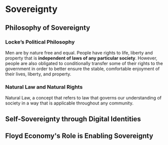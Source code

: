 # Sovereignty

## Philosophy of Sovereignty
### Locke’s Political Philosophy
Men are by nature free and equal.
People have rights to life, liberty and property that is **independent of laws of any particular society**.
However, people are also obligated to conditionally transfer some of their rights to the government in order to better ensure the stable, comfortable enjoyment of their lives, liberty, and property.

### Natural Law and Natural Rights
Natural Law, a concept that refers to law that governs our understanding of society in a way that is applicable throughout any community.

## Self-Sovereignty through Digital Identities


## Floyd Economy's Role is Enabling Sovereignty

